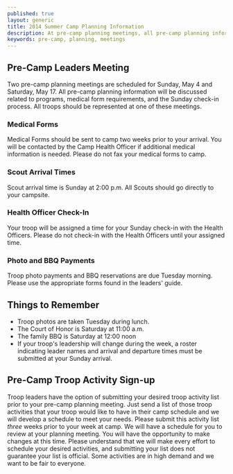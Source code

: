 ```yaml
---
published: true
layout: generic
title: 2014 Summer Camp Planning Information
description: At pre-camp planning meetings, all pre-camp planning information will be discussed. All troops should be represented at one of these meetings.
keywords: pre-camp, planning, meetings
---
```


## Pre-Camp Leaders Meeting

Two pre-camp planning meetings are scheduled for Sunday, May 4 and Saturday,
May 17. All pre-camp planning information will be discussed related to
programs, medical form requirements, and the Sunday check-in process. All
troops should be represented at one of these meetings.

### Medical Forms

Medical Forms should be sent to camp two weeks prior to your arrival. You will
be contacted by the Camp Health Officer if additional medical information is
needed. Please do not fax your medical forms to camp.

### Scout Arrival Times

Scout arrival time is Sunday at 2:00 p.m. All Scouts should go directly to your
campsite.

### Health Officer Check-In

Your troop will be assigned a time for your Sunday check-in with the Health
Officers. Please do not check-in with the Health Officers until your assigned
time.

### Photo and BBQ Payments

Troop photo payments and BBQ reservations are due Tuesday morning. Please use
the appropriate forms found in the leaders' guide.

## Things to Remember

* Troop photos are taken Tuesday during lunch.
* The Court of Honor is Saturday at 11:00 a.m.
* The family BBQ is Saturday at 12:00 noon
* If your troop's leadership will change during the week, a roster indicating
  leader names and arrival and departure times must be submitted at your Sunday
  arrival.

## Pre-Camp Troop Activity Sign-up

Troop leaders have the option of submitting your desired troop activity list
prior to your pre-camp planning meeting. Just send a list of those troop
activities that your troop would like to have in their camp schedule and we
will develop a schedule to meet your needs. Please submit this activity list
*three* weeks prior to your week at camp. We will have a schedule for you to
review at your planning meeting. You will have the opportunity to make changes
at this time. Please understand that we will make every effort to schedule your
desired activities, and submitting your list does not guarantee your list is
official. Some activities are in high demand and we want to be fair to
everyone.
